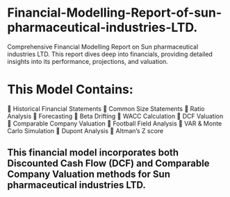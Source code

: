 # Financial-Modelling-Report-of-sun-pharmaceutical-industries-LTD.
Comprehensive Financial Modelling Report on Sun pharmaceutical industries LTD. This report dives deep into financials, providing detailed insights into its performance, projections, and valuation.
# This Model Contains:
 Historical Financial Statements
 Common Size Statements
 Ratio Analysis
 Forecasting
 Beta Drifting
 WACC Calculation
 DCF Valuation
 Comparable Company Valuation
 Football Field Analysis
 VAR & Monte Carlo Simulation
 Dupont Analysis
 Altman’s Z score

## This financial model incorporates both Discounted Cash Flow (DCF) and Comparable Company Valuation methods for Sun pharmaceutical industries LTD.
